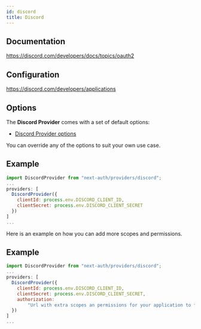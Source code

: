 ```yaml
---
id: discord
title: Discord
---
```


## Documentation

https://discord.com/developers/docs/topics/oauth2

## Configuration

https://discord.com/developers/applications

## Options

The **Discord Provider** comes with a set of default options:

- [Discord Provider options](https://github.com/nextauthjs/next-auth/blob/main/packages/next-auth/src/providers/discord.ts)

You can override any of the options to suit your own use case.

## Example

```js
import DiscordProvider from "next-auth/providers/discord";
...
providers: [
  DiscordProvider({
    clientId: process.env.DISCORD_CLIENT_ID,
    clientSecret: process.env.DISCORD_CLIENT_SECRET
  })
]
...
```

Here is an example on how you can add more scopes and permissions.

## Example

```js
import DiscordProvider from "next-auth/providers/discord";
...
providers: [
  DiscordProvider({
    clientId: process.env.DISCORD_CLIENT_ID,
    clientSecret: process.env.DISCORD_CLIENT_SECRET,
    authorization:
        "Url with extra scopes an permissions for your application to function",
  })
]
...
```
